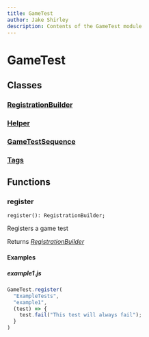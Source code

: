 ```yaml
---
title: GameTest
author: Jake Shirley
description: Contents of the GameTest module
---
```

# GameTest

## Classes
### [RegistrationBuilder](RegistrationBuilder.md)

### [Helper](Helper.md)

### [GameTestSequence](GameTestSequence.md)

### [Tags](Tags.md)


## Functions
### **register**
`
register(): RegistrationBuilder;
`

Registers a game test

Returns [*RegistrationBuilder*]("RegistrationBuilder.md")

#### Examples
##### ***example1.js***
```javascript
GameTest.register(
  "ExampleTests",
  "example1",
  (test) => {
    test.fail("This test will always fail");
  }
)
```
